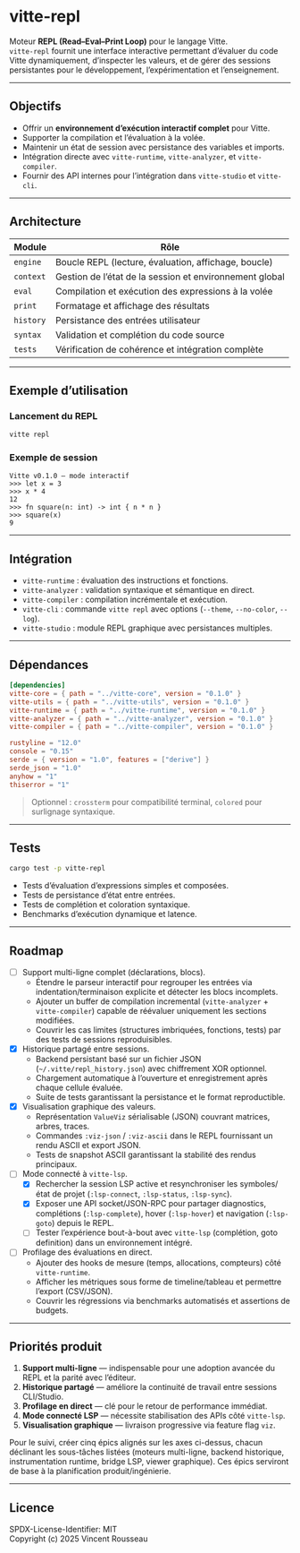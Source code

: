 


# vitte-repl

Moteur **REPL (Read–Eval–Print Loop)** pour le langage Vitte.  
`vitte-repl` fournit une interface interactive permettant d’évaluer du code Vitte dynamiquement, d’inspecter les valeurs, et de gérer des sessions persistantes pour le développement, l’expérimentation et l’enseignement.

---

## Objectifs

- Offrir un **environnement d’exécution interactif complet** pour Vitte.  
- Supporter la compilation et l’évaluation à la volée.  
- Maintenir un état de session avec persistance des variables et imports.  
- Intégration directe avec `vitte-runtime`, `vitte-analyzer`, et `vitte-compiler`.  
- Fournir des API internes pour l’intégration dans `vitte-studio` et `vitte-cli`.

---

## Architecture

| Module        | Rôle |
|---------------|------|
| `engine`      | Boucle REPL (lecture, évaluation, affichage, boucle) |
| `context`     | Gestion de l’état de la session et environnement global |
| `eval`        | Compilation et exécution des expressions à la volée |
| `print`       | Formatage et affichage des résultats |
| `history`     | Persistance des entrées utilisateur |
| `syntax`      | Validation et complétion du code source |
| `tests`       | Vérification de cohérence et intégration complète |

---

## Exemple d’utilisation

### Lancement du REPL

```bash
vitte repl
```

### Exemple de session

```text
Vitte v0.1.0 — mode interactif
>>> let x = 3
>>> x * 4
12
>>> fn square(n: int) -> int { n * n }
>>> square(x)
9
```

---

## Intégration

- `vitte-runtime` : évaluation des instructions et fonctions.  
- `vitte-analyzer` : validation syntaxique et sémantique en direct.  
- `vitte-compiler` : compilation incrémentale et exécution.  
- `vitte-cli` : commande `vitte repl` avec options (`--theme`, `--no-color`, `--log`).  
- `vitte-studio` : module REPL graphique avec persistances multiples.

---

## Dépendances

```toml
[dependencies]
vitte-core = { path = "../vitte-core", version = "0.1.0" }
vitte-utils = { path = "../vitte-utils", version = "0.1.0" }
vitte-runtime = { path = "../vitte-runtime", version = "0.1.0" }
vitte-analyzer = { path = "../vitte-analyzer", version = "0.1.0" }
vitte-compiler = { path = "../vitte-compiler", version = "0.1.0" }

rustyline = "12.0"
console = "0.15"
serde = { version = "1.0", features = ["derive"] }
serde_json = "1.0"
anyhow = "1"
thiserror = "1"
``` 

> Optionnel : `crossterm` pour compatibilité terminal, `colored` pour surlignage syntaxique.

---

## Tests

```bash
cargo test -p vitte-repl
```

- Tests d’évaluation d’expressions simples et composées.  
- Tests de persistance d’état entre entrées.  
- Tests de complétion et coloration syntaxique.  
- Benchmarks d’exécution dynamique et latence.

---

## Roadmap

- [ ] Support multi-ligne complet (déclarations, blocs).  
  - Étendre le parseur interactif pour regrouper les entrées via indentation/terminaison explicite et détecter les blocs incomplets.  
  - Ajouter un buffer de compilation incremental (`vitte-analyzer` + `vitte-compiler`) capable de réévaluer uniquement les sections modifiées.  
  - Couvrir les cas limites (structures imbriquées, fonctions, tests) par des tests de sessions reproduisibles.  
- [x] Historique partagé entre sessions.  
  - Backend persistant basé sur un fichier JSON (`~/.vitte/repl_history.json`) avec chiffrement XOR optionnel.  
  - Chargement automatique à l’ouverture et enregistrement après chaque cellule évaluée.  
  - Suite de tests garantissant la persistance et le format reproductible.  
- [x] Visualisation graphique des valeurs.  
  - Représentation `ValueViz` sérialisable (JSON) couvrant matrices, arbres, traces.  
  - Commandes `:viz-json` / `:viz-ascii` dans le REPL fournissant un rendu ASCII et export JSON.  
  - Tests de snapshot ASCII garantissant la stabilité des rendus principaux.  
- [ ] Mode connecté à `vitte-lsp`.  
  - [x] Rechercher la session LSP active et resynchroniser les symboles/état de projet (`:lsp-connect`, `:lsp-status`, `:lsp-sync`).  
  - [x] Exposer une API socket/JSON-RPC pour partager diagnostics, complétions (`:lsp-complete`), hover (`:lsp-hover`) et navigation (`:lsp-goto`) depuis le REPL.  
  - [ ] Tester l’expérience bout-à-bout avec `vitte-lsp` (complétion, goto definition) dans un environnement intégré.  
- [ ] Profilage des évaluations en direct.  
  - Ajouter des hooks de mesure (temps, allocations, compteurs) côté `vitte-runtime`.  
  - Afficher les métriques sous forme de timeline/tableau et permettre l’export (CSV/JSON).  
  - Couvrir les régressions via benchmarks automatisés et assertions de budgets.

---

## Priorités produit

1. **Support multi-ligne** — indispensable pour une adoption avancée du REPL et la parité avec l’éditeur.
2. **Historique partagé** — améliore la continuité de travail entre sessions CLI/Studio.
3. **Profilage en direct** — clé pour le retour de performance immédiat.
4. **Mode connecté LSP** — nécessite stabilisation des APIs côté `vitte-lsp`.
5. **Visualisation graphique** — livraison progressive via feature flag `viz`.

Pour le suivi, créer cinq épics alignés sur les axes ci-dessus, chacun déclinant les sous-tâches listées (moteurs multi-ligne, backend historique, instrumentation runtime, bridge LSP, viewer graphique). Ces épics serviront de base à la planification produit/ingénierie.

---

## Licence

SPDX-License-Identifier: MIT  
Copyright (c) 2025 Vincent Rousseau
